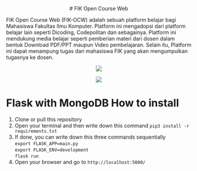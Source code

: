 <p align="center">
# FIK Open Course Web
</p>

<p>
  FIK Open Course Web (FIK-OCW) adalah sebuah platform belajar bagi Mahasiswa Fakultas Ilmu Komputer. Platform ini mengadopsi dari platform belajar lain seperti Dicoding, Codepolitan dan sebagainya. Platform ini mendukung media belajar seperti pemberian materi dari dosen dalam bentuk Download PDF/PPT maupun Video pembelajaran. Selain itu, Platform ini dapat menampung tugas dari mahasiswa FIK yang akan mengumpulkan tugasnya ke dosen.
</p>

<p align="center">
  <img src="https://i.imgur.com/kmJGkFX.png">
</p>

<p align="center">
  <img src="https://i.imgur.com/aJg6hNK.jpg">
</p>

# Flask with MongoDB How to install
1. Clone or pull this repository
2. Open your terminal and then write down this command ```pip3 install -r requirements.txt```
3. If done, you can write down this three commands sequentially<br>
```export FLASK_APP=main.py```<br>
```export FLASK_ENV=development```<br>
```flask run```
4. Open your browser and go to ```http://localhost:5000/```
